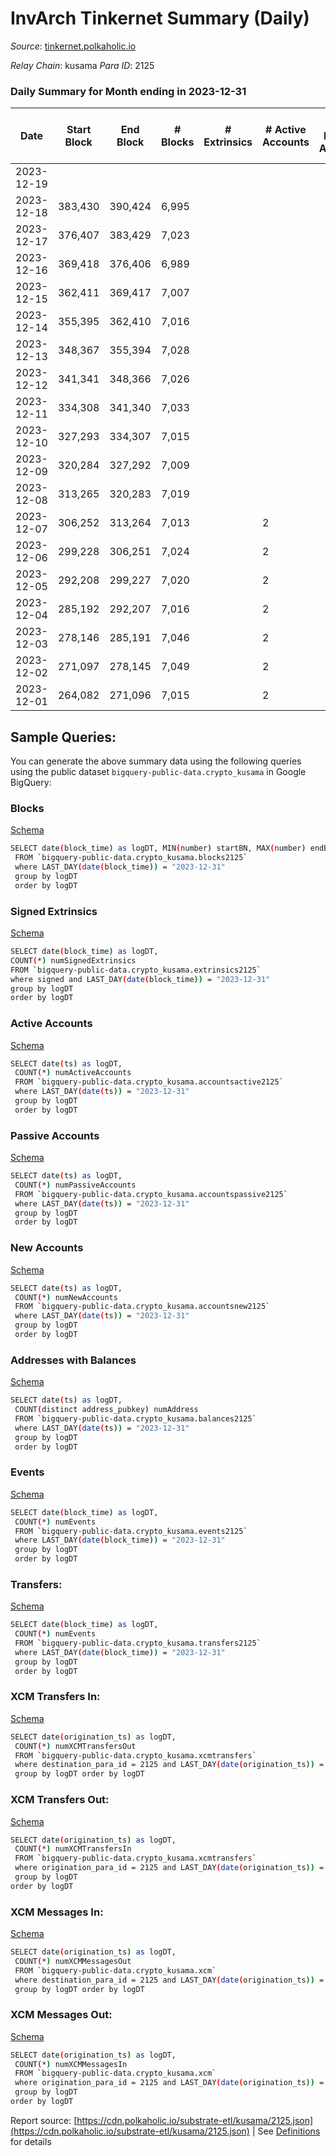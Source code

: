 # InvArch Tinkernet Summary (Daily)

_Source_: [tinkernet.polkaholic.io](https://tinkernet.polkaholic.io)

*Relay Chain*: kusama
*Para ID*: 2125



### Daily Summary for Month ending in 2023-12-31


| Date    | Start Block | End Block | # Blocks | # Extrinsics | # Active Accounts | # Passive Accounts | # New Accounts | # Addresses | # Events  | # Transfers ($USD) | # XCM Transfers In ($USD) | # XCM Transfers Out ($USD) | # XCM In | # XCM Out | Issues |
|---------|-------------|-----------|----------|--------------|-------------------|--------------------|----------------|-------------|-----------|--------------------|---------------------------|----------------------------|----------|-----------|--------|
| 2023-12-19 |  |  |  |  |  |  |  |  |  |   |   |   |  |  |  |
| 2023-12-18 | 383,430 | 390,424 | 6,995 |  |  |  |  |  |  |   | 2  |   | 2 | 1 |  |
| 2023-12-17 | 376,407 | 383,429 | 7,023 |  |  |  |  |  |  |   | 1  |   | 1 |  |  |
| 2023-12-16 | 369,418 | 376,406 | 6,989 |  |  |  |  |  |  |   | 4  |   | 4 |  |  |
| 2023-12-15 | 362,411 | 369,417 | 7,007 |  |  |  |  |  |  |   | 1  |   |  |  |  |
| 2023-12-14 | 355,395 | 362,410 | 7,016 |  |  |  |  |  |  |   | 4  |   | 4 | 1 |  |
| 2023-12-13 | 348,367 | 355,394 | 7,028 |  |  |  |  |  |  |   | 3  |   | 3 |  |  |
| 2023-12-12 | 341,341 | 348,366 | 7,026 |  |  |  |  |  |  |   | 1  |   | 1 | 3 |  |
| 2023-12-11 | 334,308 | 341,340 | 7,033 |  |  |  |  |  |  |   |   |   |  | 3 |  |
| 2023-12-10 | 327,293 | 334,307 | 7,015 |  |  |  |  | 1 |  |   | 2  |   | 3 | 1 |  |
| 2023-12-09 | 320,284 | 327,292 | 7,009 |  |  |  |  | 1 |  |   | 4  |   | 5 | 7 |  |
| 2023-12-08 | 313,265 | 320,283 | 7,019 |  |  |  |  | 1 | 14,109 |   | 6  |   | 6 | 6 |  |
| 2023-12-07 | 306,252 | 313,264 | 7,013 |  | 2 |  |  | 1 | 14,028 |   | 3  |   | 3 | 2 |  |
| 2023-12-06 | 299,228 | 306,251 | 7,024 |  | 2 |  |  | 1 | 14,130 |   | 1  |   | 1 | 9 |  |
| 2023-12-05 | 292,208 | 299,227 | 7,020 |  | 2 |  |  | 1 | 14,042 |   | 7  |   | 7 | 1 |  |
| 2023-12-04 | 285,192 | 292,207 | 7,016 |  | 2 |  |  | 1 | 14,034 |   | 3  |   | 4 | 1 |  |
| 2023-12-03 | 278,146 | 285,191 | 7,046 |  | 2 |  |  | 1 | 14,094 |   | 1  |   | 2 | 3 |  |
| 2023-12-02 | 271,097 | 278,145 | 7,049 |  | 2 |  |  | 1 | 14,074 |   | 5  |   | 8 |  |  |
| 2023-12-01 | 264,082 | 271,096 | 7,015 |  | 2 |  |  | 1 | 14,032 |   | 2  |   |  | 6 |  |

## Sample Queries:
You can generate the above summary data using the following queries using the public dataset `bigquery-public-data.crypto_kusama` in Google BigQuery:


### Blocks 

[Schema](https://github.com/colorfulnotion/substrate-etl/blob/main/schema/blocks.json)

```bash
SELECT date(block_time) as logDT, MIN(number) startBN, MAX(number) endBN, COUNT(*) numBlocks 
 FROM `bigquery-public-data.crypto_kusama.blocks2125`  
 where LAST_DAY(date(block_time)) = "2023-12-31" 
 group by logDT 
 order by logDT
```

### Signed Extrinsics 

[Schema](https://github.com/colorfulnotion/substrate-etl/blob/main/schema/extrinsics.json)

```bash
SELECT date(block_time) as logDT, 
COUNT(*) numSignedExtrinsics 
FROM `bigquery-public-data.crypto_kusama.extrinsics2125`  
where signed and LAST_DAY(date(block_time)) = "2023-12-31" 
group by logDT 
order by logDT
```

### Active Accounts 

[Schema](https://github.com/colorfulnotion/substrate-etl/blob/main/schema/accountsactive.json)

```bash
SELECT date(ts) as logDT, 
 COUNT(*) numActiveAccounts 
 FROM `bigquery-public-data.crypto_kusama.accountsactive2125` 
 where LAST_DAY(date(ts)) = "2023-12-31" 
 group by logDT 
 order by logDT
```

### Passive Accounts 

[Schema](https://github.com/colorfulnotion/substrate-etl/blob/main/schema/accountspassive.json)

```bash
SELECT date(ts) as logDT, 
 COUNT(*) numPassiveAccounts 
 FROM `bigquery-public-data.crypto_kusama.accountspassive2125` 
 where LAST_DAY(date(ts)) = "2023-12-31" 
 group by logDT 
 order by logDT
```

### New Accounts 

[Schema](https://github.com/colorfulnotion/substrate-etl/blob/main/schema/accountsnew.json)

```bash
SELECT date(ts) as logDT, 
 COUNT(*) numNewAccounts 
 FROM `bigquery-public-data.crypto_kusama.accountsnew2125` 
 where LAST_DAY(date(ts)) = "2023-12-31" 
 group by logDT
 order by logDT
```

### Addresses with Balances 

[Schema](https://github.com/colorfulnotion/substrate-etl/blob/main/schema/balances.json)

```bash
SELECT date(ts) as logDT,
 COUNT(distinct address_pubkey) numAddress 
 FROM `bigquery-public-data.crypto_kusama.balances2125` 
 where LAST_DAY(date(ts)) = "2023-12-31" 
 group by logDT 
 order by logDT
```

### Events 

[Schema](https://github.com/colorfulnotion/substrate-etl/blob/main/schema/events.json)

```bash
SELECT date(block_time) as logDT, 
 COUNT(*) numEvents 
 FROM `bigquery-public-data.crypto_kusama.events2125` 
 where LAST_DAY(date(block_time)) = "2023-12-31" 
 group by logDT 
 order by logDT
```

### Transfers:

[Schema](https://github.com/colorfulnotion/substrate-etl/blob/main/schema/transfers.json)

```bash
SELECT date(block_time) as logDT, 
 COUNT(*) numEvents 
 FROM `bigquery-public-data.crypto_kusama.transfers2125` 
 where LAST_DAY(date(block_time)) = "2023-12-31" 
 group by logDT 
 order by logDT
```

### XCM Transfers In: 

[Schema](https://github.com/colorfulnotion/substrate-etl/blob/main/schema/xcmtransfers.json)

```bash
SELECT date(origination_ts) as logDT, 
 COUNT(*) numXCMTransfersOut 
 FROM `bigquery-public-data.crypto_kusama.xcmtransfers` 
 where destination_para_id = 2125 and LAST_DAY(date(origination_ts)) = "2023-12-31" 
 group by logDT order by logDT
```

### XCM Transfers Out: 

[Schema](https://github.com/colorfulnotion/substrate-etl/blob/main/schema/xcmtransfers.json)

```bash
SELECT date(origination_ts) as logDT, 
 COUNT(*) numXCMTransfersIn 
 FROM `bigquery-public-data.crypto_kusama.xcmtransfers` 
 where origination_para_id = 2125 and LAST_DAY(date(origination_ts)) = "2023-12-31" 
 group by logDT 
order by logDT
```

### XCM Messages In: 

[Schema](https://github.com/colorfulnotion/substrate-etl/blob/main/schema/xcm.json)

```bash
SELECT date(origination_ts) as logDT, 
 COUNT(*) numXCMMessagesOut 
 FROM `bigquery-public-data.crypto_kusama.xcm` 
 where destination_para_id = 2125 and LAST_DAY(date(origination_ts)) = "2023-12-31" 
 group by logDT order by logDT
```

### XCM Messages Out: 

[Schema](https://github.com/colorfulnotion/substrate-etl/blob/main/schema/xcm.json)

```bash
SELECT date(origination_ts) as logDT, 
 COUNT(*) numXCMMessagesIn 
 FROM `bigquery-public-data.crypto_kusama.xcm` 
 where origination_para_id = 2125 and LAST_DAY(date(origination_ts)) = "2023-12-31" 
 group by logDT 
order by logDT
```


Report source: [https://cdn.polkaholic.io/substrate-etl/kusama/2125.json](https://cdn.polkaholic.io/substrate-etl/kusama/2125.json) | See [Definitions](/DEFINITIONS.md) for details
